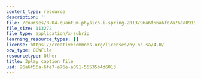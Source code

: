 ```yaml
---
content_type: resource
description: ''
file: /courses/8-04-quantum-physics-i-spring-2013/96a6f56a6fe7a76ea09155535b4d6013_Uk5DUtHY7LM.srt
file_size: 113272
file_type: application/x-subrip
learning_resource_types: []
license: https://creativecommons.org/licenses/by-nc-sa/4.0/
ocw_type: OCWFile
resourcetype: Other
title: 3play caption file
uid: 96a6f56a-6fe7-a76e-a091-55535b4d6013
---
```

